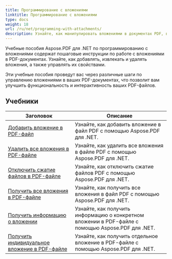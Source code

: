 ```yaml
---
title: Программирование с вложениями
linktitle: Программирование с вложениями
type: docs
weight: 18
url: /ru/net/programming-with-attachments/
description: Узнайте, как манипулировать вложениями в документах PDF, включая их добавление, извлечение и удаление, чтобы улучшить функциональность файлов PDF.
---
```

Учебные пособия Aspose.PDF для .NET по программированию с вложениями содержат пошаговые инструкции по работе с вложениями в PDF-документах. Узнайте, как добавлять, извлекать и удалять вложения, а также управлять их свойствами.

Эти учебные пособия проведут вас через различные шаги по управлению вложениями в ваших PDF-документах, что позволит вам улучшить функциональность и интерактивность ваших PDF-файлов.

## Учебники
| Заголовок | Описание |
| --- | --- | 
| [Добавить вложение в PDF-файл](./add-attachment/) | Узнайте, как добавить вложение в файл PDF с помощью Aspose.PDF для .NET.  |  
| [Удалить все вложения в PDF-файле](./delete-all-attachments/) | Узнайте, как удалить все вложения в файле PDF с помощью Aspose.PDF для .NET.  |  
| [Отключить сжатие файлов в PDF-файле](./disable-files-compression/) | Узнайте, как отключить сжатие файлов PDF с помощью Aspose.PDF для .NET.  |  
| [Получить все вложения в PDF-файле](./get-all-the-attachments/) | Узнайте, как получить все вложения в файл PDF с помощью Aspose.PDF для .NET.  |  
| [Получить информацию о вложении](./get-attachment-info/) | Узнайте, как получить информацию о конкретном вложении в PDF-файле с помощью Aspose.PDF для .NET. |  
| [Получить индивидуальное вложение в PDF-файле](./get-individual-attachment/) | Узнайте, как получить отдельное вложение в PDF-файле с помощью Aspose.PDF для .NET.  |  